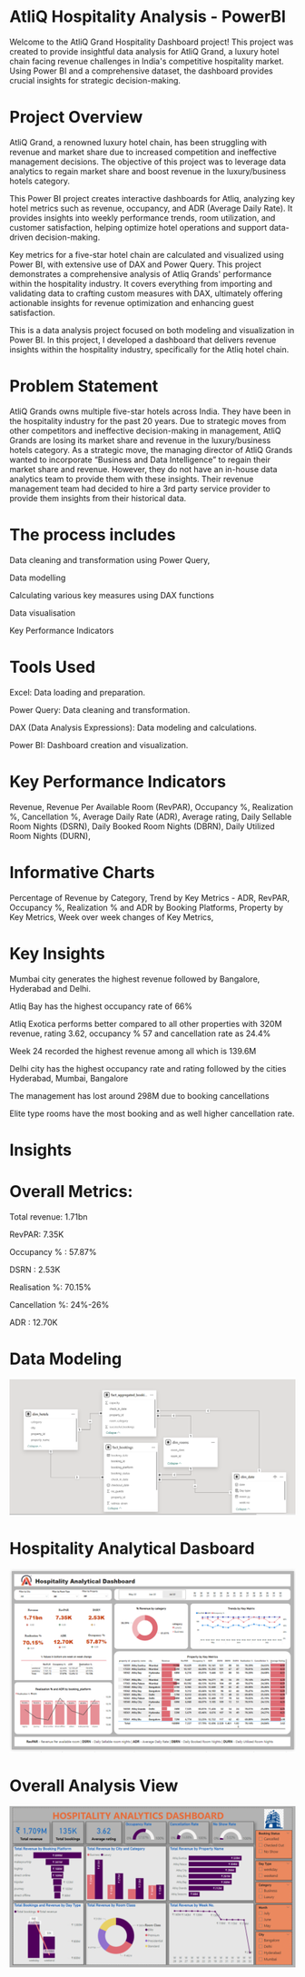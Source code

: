 # AtliQ Hospitality Analysis - PowerBI

Welcome to the AtliQ Grand Hospitality Dashboard project! This project was created to provide insightful data analysis for AtliQ Grand, a luxury hotel chain facing revenue challenges in India's competitive hospitality market. Using Power BI and a comprehensive dataset, the dashboard provides crucial insights for strategic decision-making.

# Project Overview
AtliQ Grand, a renowned luxury hotel chain, has been struggling with revenue and market share due to increased competition and ineffective management decisions. The objective of this project was to leverage data analytics to regain market share and boost revenue in the luxury/business hotels category.

This Power BI project creates interactive dashboards for Atliq, analyzing key hotel metrics such as revenue, occupancy, and ADR (Average Daily Rate). It provides insights into weekly performance trends, room utilization, and customer satisfaction, helping optimize hotel operations and support data-driven decision-making.

Key metrics for a five-star hotel chain are calculated and visualized using Power BI, with extensive use of DAX and Power Query. This project demonstrates a comprehensive analysis of Atliq Grands' performance within the hospitality industry. It covers everything from importing and validating data to crafting custom measures with DAX, ultimately offering actionable insights for revenue optimization and enhancing guest satisfaction.

This is a data analysis project focused on both modeling and visualization in Power BI. In this project, I developed a dashboard that delivers revenue insights within the hospitality industry, specifically for the Atliq hotel chain.

# Problem Statement
AtliQ Grands owns multiple five-star hotels across India. They have been in the hospitality industry for the past 20 years. Due to strategic moves from other competitors and ineffective decision-making in management, AtliQ Grands are losing its market share and revenue in the luxury/business hotels category. As a strategic move, the managing director of AtliQ Grands wanted to incorporate “Business and Data Intelligence” to regain their market share and revenue. However, they do not have an in-house data analytics team to provide them with these insights.
Their revenue management team had decided to hire a 3rd party service provider to provide them insights from their historical data.

# The process includes

Data cleaning and transformation using Power Query,

Data modelling

Calculating various key measures using DAX functions

Data visualisation

Key Performance Indicators

# Tools Used
Excel: Data loading and preparation.

Power Query: Data cleaning and transformation.

DAX (Data Analysis Expressions): Data modeling and calculations.

Power BI: Dashboard creation and visualization.

# Key Performance Indicators

Revenue,
Revenue Per Available Room (RevPAR),
Occupancy %,
Realization %,
Cancellation %,
Average Daily Rate (ADR),
Average rating,
Daily Sellable Room Nights (DSRN),
Daily Booked Room Nights (DBRN),
Daily Utilized Room Nights (DURN),

# Informative Charts
Percentage of Revenue by Category,
Trend by Key Metrics - ADR, RevPAR, Occupancy %,
Realization % and ADR by Booking Platforms,
Property by Key Metrics,
Week over week changes of Key Metrics,


# Key Insights

Mumbai city generates the highest revenue followed by Bangalore, Hyderabad and Delhi.

Atliq Bay has the highest occupancy rate of 66%

Atliq Exotica performs better compared to all other properties with 320M revenue, rating 3.62, occupancy % 57 and cancellation rate as 24.4%

Week 24 recorded the highest revenue among all which is 139.6M

Delhi city has the highest occupancy rate and rating followed by the cities Hyderabad, Mumbai, Bangalore

The management has lost around 298M due to booking cancellations

Elite type rooms have the most booking and as well higher cancellation rate.

# Insights
# Overall Metrics:

Total revenue: 1.71bn

RevPAR: 7.35K

Occupancy % : 57.87%

DSRN : 2.53K

Realisation %: 70.15%

Cancellation %: 24%-26%

ADR : 12.70K

# Data Modeling
![image alt](https://github.com/Saktalmale16/PowerBi_dashboard_project/blob/81a12bd91918922d6234d5181b76eb62dabc77ed/Data%20Modeling%20Power%20BI.PNG)

# Hospitality Analytical Dasboard 
![image alt](https://github.com/Saktalmale16/PowerBi_dashboard_project/blob/main/Hospitality%20Dashboard.PNG?raw=true)
# Overall Analysis View
![image alt](https://github.com/Saktalmale16/PowerBi_dashboard_project/blob/994dbdd8321989996b3985c724f24155881ab5a4/Hospitality%20Dashboard%20Power%20BI.PNG)
